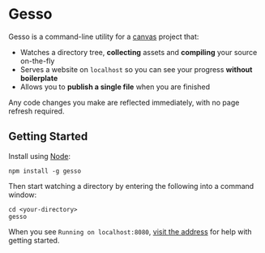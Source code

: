 Gesso
=====

Gesso is a command-line utility for a [canvas](http://en.wikipedia.org/wiki/Canvas_element) project that:

- Watches a directory tree, **collecting** assets and **compiling** your source on-the-fly
- Serves a website on `localhost` so you can see your progress **without boilerplate**
- Allows you to **publish a single file** when you are finished

Any code changes you make are reflected immediately, with no page refresh required.


Getting Started
---------------

Install using [Node](http://nodejs.org):

    npm install -g gesso

Then start watching a directory by entering the following into a command window:

    cd <your-directory>
    gesso

When you see `Running on localhost:8080`, [visit the address](http://localhost:8080) for help with getting started.
